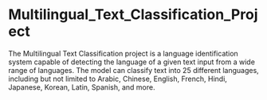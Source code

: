 # Multilingual_Text_Classification_Project
The Multilingual Text Classification project is a language identification system capable of detecting the language of a given text input from a wide range of languages. The model can classify text into 25 different languages, including but not limited to Arabic, Chinese, English, French, Hindi, Japanese, Korean, Latin, Spanish, and more.
